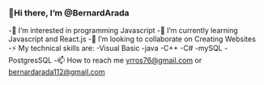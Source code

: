 ### 👋Hi there, I’m @BernardArada

-👀 I’m interested in programming Javascript 
-🌱 I’m currently learning Javascript and React.js
-💞️ I’m looking to collaborate on Creating Websites
-⚡ My technical skills are:
-Visual Basic
-java
-C++
-C#
-mySQL
-PostgresSQL
-📫 How to reach me yrros76@gmail.com or bernardarada112@gmail.com  
